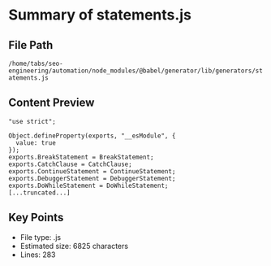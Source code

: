 # Summary of statements.js
  
## File Path
`/home/tabs/seo-engineering/automation/node_modules/@babel/generator/lib/generators/statements.js`

## Content Preview
```
"use strict";

Object.defineProperty(exports, "__esModule", {
  value: true
});
exports.BreakStatement = BreakStatement;
exports.CatchClause = CatchClause;
exports.ContinueStatement = ContinueStatement;
exports.DebuggerStatement = DebuggerStatement;
exports.DoWhileStatement = DoWhileStatement;
[...truncated...]
```

## Key Points
- File type: .js
- Estimated size: 6825 characters
- Lines: 283
